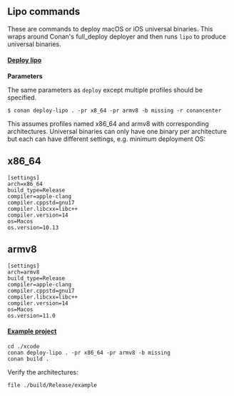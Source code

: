 ## Lipo commands

These are commands to deploy macOS or iOS universal binaries.
This wraps around Conan's full_deploy deployer and then runs `lipo` to
produce universal binaries.


#### [Deploy lipo](cmd_deploy_lipo.py)


**Parameters**

The same parameters as `deploy` except multiple profiles should be specified.

```
$ conan deploy-lipo . -pr x8_64 -pr armv8 -b missing -r conancenter
```

This assumes profiles named x86_64 and armv8 with corresponding architectures.
Universal binaries can only have one binary per architecture but each can have
different settings, e.g. minimum deployment OS:

## x86_64
```
[settings]
arch=x86_64
build_type=Release
compiler=apple-clang
compiler.cppstd=gnu17
compiler.libcxx=libc++
compiler.version=14
os=Macos
os.version=10.13
```

## armv8
```
[settings]
arch=armv8
build_type=Release
compiler=apple-clang
compiler.cppstd=gnu17
compiler.libcxx=libc++
compiler.version=14
os=Macos
os.version=11.0
```


#### [Example project](xcode)


```
cd ./xcode
conan deploy-lipo . -pr x86_64 -pr armv8 -b missing
conan build .
```

Verify the architectures:
```
file ./build/Release/example
```
